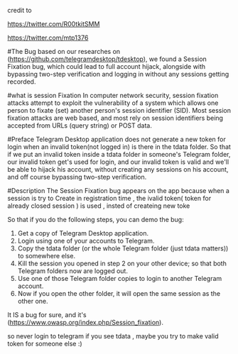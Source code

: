 credit to

https://twitter.com/R00tkitSMM 

https://twitter.com/mtp1376

#The Bug
based on our researches on (https://github.com/telegramdesktop/tdesktop), we found a Session Fixation bug, which could lead to full account hijack, alongside with bypassing two-step verification and logging in without any sessions getting recorded.

#what is  session Fixation 
In computer network security, session fixation attacks attempt to exploit the vulnerability of a system which allows one person to fixate (set) another person's session identifier (SID). Most session fixation attacks are web based, and most rely on session identifiers being accepted from URLs (query string) or POST data.

#Preface
Telegram Desktop application does not generate a new token for login when an invalid token(not logged in) is there in the tdata folder.
So that if we put an invalid token inside a tdata folder in someone's Telegram folder, our invalid token get's used for login, and  our invalid token is valid and we'll be able to hijack his account, without creating any sessions on his account, and off course bypassing two-step verification.

#Description
The Session Fixation bug appears on the app because when a session is try to Create  in registration time , the ivalid token( token for  already closed session ) is used , insted  of createing new toke

So that if you do the following steps, you can demo the bug:

1. Get a copy of Telegram Desktop application.
2. Login using one of your accounts to Telegram.
3. Copy the tdata folder (or the whole Telegram folder (just tdata matters)) to somewhere else.
4. Kill the session you opened in step 2 on your other device; so that both Telegram folders now are logged out.
5. Use one of those Telegram folder copies to login to another Telegram account.
6. Now if you open the other folder, it will open the same session as the other one.

It IS a bug for sure, and it's (https://www.owasp.org/index.php/Session_fixation).

so never login to telegram if you see tdata , maybe  you try to make valid token for  someone else  :)
